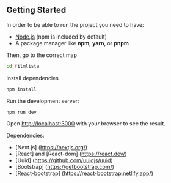 ## Getting Started

In order to be able to run the project you need to have:
* [Node.js](https://nodejs.org/) (npm is included by default)
* A package manager like **npm**, **yarn**, or **pnpm**

Then, go to the correct map
```bash
cd filmlista
```

Install dependencies
```bash
npm install
```

Run the development server:

```bash
npm run dev
```

Open [http://localhost:3000](http://localhost:3000) with your browser to see the result.

Dependencies:
- [Next.js] (https://nextjs.org/)
- [React] and [React-dom] (https://react.dev/)
- [Uuid] (https://github.com/uuidjs/uuid)
- [Bootstrap] (https://getbootstrap.com/)
- [React-bootstrap] (https://react-bootstrap.netlify.app/)
